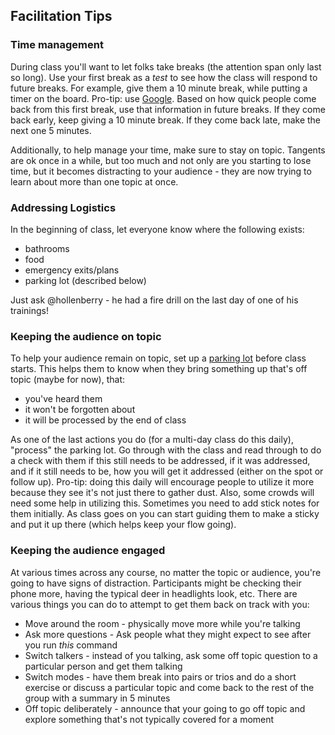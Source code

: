 ## Facilitation Tips

### Time management

During class you'll want to let folks take breaks (the attention span only last so long). Use your first break as a *test* to see how the class will respond to future breaks. For example, give them a 10 minute break, while putting a timer on the board. Pro-tip: use [Google](https://www.google.com/search?q=10+minute+timer). Based on how quick people come back from this first break, use that information in future breaks. If they come back early, keep giving a 10 minute break. If they come back late, make the next one 5 minutes.

Additionally, to help manage your time, make sure to stay on topic. Tangents are ok once in a while, but too much and not only are you starting to lose time, but it becomes distracting to your audience - they are now trying to learn about more than one topic at once.

### Addressing Logistics

In the beginning of class, let everyone know where the following exists:

- bathrooms
- food
- emergency exits/plans
- parking lot (described below)

 Just ask @hollenberry - he had a fire drill on the last day of one of his trainings!

### Keeping the audience on topic

To help your audience remain on topic, set up a [parking lot](http://www.agile-ux.com/2010/12/16/parking-lot-a-good-facilitation-tool/) before class starts. This helps them to know when they bring something up that's off topic (maybe for now), that:

- you've heard them
- it won't be forgotten about
- it will be processed by the end of class

As one of the last actions you do (for a multi-day class do this daily), "process" the parking lot. Go through with the class and read through to do a check with them if this still needs to be addressed, if it was addressed, and if it still needs to be, how you will get it addressed (either on the spot or follow up). Pro-tip: doing this daily will encourage people to utilize it more because they see it's not just there to gather dust. Also, some crowds will need some help in utilizing this. Sometimes you need to add stick notes for them initially. As class goes on you can start guiding them to make a sticky and put it up there (which helps keep your flow going).

### Keeping the audience engaged

At various times across any course, no matter the topic or audience, you're going to have signs of distraction. Participants might be checking their phone more, having the typical deer in headlights look, etc. There are various things you can do to attempt to get them back on track with you:

- Move around the room - physically move more while you're talking
- Ask more questions - Ask people what they might expect to see after you run *this* command
- Switch talkers - instead of you talking, ask some off topic question to a particular person and get them talking
- Switch modes - have them break into pairs or trios and do a short exercise or discuss a particular topic and come back to the rest of the group with a summary in 5 minutes
- Off topic deliberately - announce that your going to go off topic and explore something that's not typically covered for a moment

